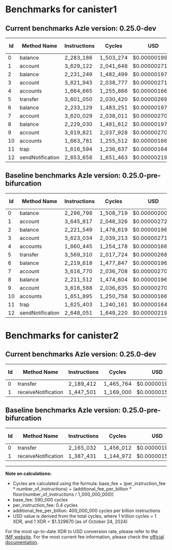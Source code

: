 # Benchmarks for canister1

## Current benchmarks Azle version: 0.25.0-dev

| Id  | Method Name      | Instructions | Cycles    | USD           | USD/Million Calls | Change                             |
| --- | ---------------- | ------------ | --------- | ------------- | ----------------- | ---------------------------------- |
| 0   | balance          | 2_283_186    | 1_503_274 | $0.0000019989 | $1.99             | <font color="green">-13_612</font> |
| 1   | account          | 3_629_122    | 2_041_648 | $0.0000027147 | $2.71             | <font color="green">-16_695</font> |
| 2   | balance          | 2_231_249    | 1_482_499 | $0.0000019712 | $1.97             | <font color="red">+9_700</font>    |
| 3   | account          | 3_621_943    | 2_038_777 | $0.0000027109 | $2.71             | <font color="green">-1_091</font>  |
| 4   | accounts         | 1_664_665    | 1_255_866 | $0.0000016699 | $1.66             | <font color="red">+4_220</font>    |
| 5   | transfer         | 3_601_050    | 2_030_420 | $0.0000026998 | $2.69             | <font color="red">+31_740</font>   |
| 6   | balance          | 2_233_129    | 1_483_251 | $0.0000019722 | $1.97             | <font color="red">+13_511</font>   |
| 7   | account          | 3_620_029    | 2_038_011 | $0.0000027099 | $2.70             | <font color="red">+3_259</font>    |
| 8   | balance          | 2_229_030    | 1_481_612 | $0.0000019701 | $1.97             | <font color="red">+17_518</font>   |
| 9   | account          | 3_619_821    | 2_037_928 | $0.0000027098 | $2.70             | <font color="red">+3_233</font>    |
| 10  | accounts         | 1_663_781    | 1_255_512 | $0.0000016694 | $1.66             | <font color="red">+11_886</font>   |
| 11  | trap             | 1_616_594    | 1_236_637 | $0.0000016443 | $1.64             | <font color="green">-8_809</font>  |
| 12  | sendNotification | 2_653_658    | 1_651_463 | $0.0000021959 | $2.19             | <font color="red">+5_607</font>    |

## Baseline benchmarks Azle version: 0.25.0-pre-bifurcation

| Id  | Method Name      | Instructions | Cycles    | USD           | USD/Million Calls |
| --- | ---------------- | ------------ | --------- | ------------- | ----------------- |
| 0   | balance          | 2_296_798    | 1_508_719 | $0.0000020061 | $2.00             |
| 1   | account          | 3_645_817    | 2_048_326 | $0.0000027236 | $2.72             |
| 2   | balance          | 2_221_549    | 1_478_619 | $0.0000019661 | $1.96             |
| 3   | account          | 3_623_034    | 2_039_213 | $0.0000027115 | $2.71             |
| 4   | accounts         | 1_660_445    | 1_254_178 | $0.0000016676 | $1.66             |
| 5   | transfer         | 3_569_310    | 2_017_724 | $0.0000026829 | $2.68             |
| 6   | balance          | 2_219_618    | 1_477_847 | $0.0000019650 | $1.96             |
| 7   | account          | 3_616_770    | 2_036_708 | $0.0000027081 | $2.70             |
| 8   | balance          | 2_211_512    | 1_474_604 | $0.0000019607 | $1.96             |
| 9   | account          | 3_616_588    | 2_036_635 | $0.0000027081 | $2.70             |
| 10  | accounts         | 1_651_895    | 1_250_758 | $0.0000016631 | $1.66             |
| 11  | trap             | 1_625_403    | 1_240_161 | $0.0000016490 | $1.64             |
| 12  | sendNotification | 2_648_051    | 1_649_220 | $0.0000021929 | $2.19             |

# Benchmarks for canister2

## Current benchmarks Azle version: 0.25.0-dev

| Id  | Method Name         | Instructions | Cycles    | USD           | USD/Million Calls | Change                           |
| --- | ------------------- | ------------ | --------- | ------------- | ----------------- | -------------------------------- |
| 0   | transfer            | 2_189_412    | 1_465_764 | $0.0000019490 | $1.94             | <font color="red">+24_380</font> |
| 1   | receiveNotification | 1_447_501    | 1_169_000 | $0.0000015544 | $1.55             | <font color="red">+60_070</font> |

## Baseline benchmarks Azle version: 0.25.0-pre-bifurcation

| Id  | Method Name         | Instructions | Cycles    | USD           | USD/Million Calls |
| --- | ------------------- | ------------ | --------- | ------------- | ----------------- |
| 0   | transfer            | 2_165_032    | 1_456_012 | $0.0000019360 | $1.93             |
| 1   | receiveNotification | 1_387_431    | 1_144_972 | $0.0000015224 | $1.52             |

---

**Note on calculations:**

-   Cycles are calculated using the formula: base_fee + (per_instruction_fee \* number_of_instructions) + (additional_fee_per_billion \* floor(number_of_instructions / 1_000_000_000))
-   base_fee: 590_000 cycles
-   per_instruction_fee: 0.4 cycles
-   additional_fee_per_billion: 400_000_000 cycles per billion instructions
-   USD value is derived from the total cycles, where 1 trillion cycles = 1 XDR, and 1 XDR = $1.329670 (as of October 24, 2024)

For the most up-to-date XDR to USD conversion rate, please refer to the [IMF website](https://www.imf.org/external/np/fin/data/rms_sdrv.aspx).
For the most current fee information, please check the [official documentation](https://internetcomputer.org/docs/current/developer-docs/gas-cost#execution).
